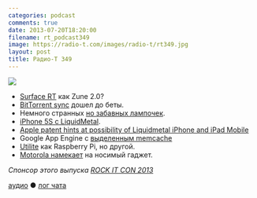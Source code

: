 ```yaml
---
categories: podcast
comments: true
date: 2013-07-20T18:20:00
filename: rt_podcast349
image: https://radio-t.com/images/radio-t/rt349.jpg
layout: post
title: Радио-Т 349
---
```


![](https://radio-t.com/images/radio-t/rt349.jpg)

* [Surface RT](http://www.theverge.com/2013/7/19/4537944/surface-rt-mistakes-look-like-zune-2) как Zune 2.0?
* [BitTorrent sync](http://gigaom.com/2013/07/17/bittorrent-launches-beta-test-of-its-p2p-based-sync-service-adds-android-app/) дошел до беты.
* Немного странных [но забавных лампочек](http://www.kickstarter.com/projects/thingm/blink1-mk2-the-usb-rgb-led-improved).
* [iPhone 5S с LiquidMetal](http://iphone5newsblog.com/2013/07/17/iphone-5s-to-feature-liquidmetal-case-report/).
* [Apple patent hints at possibility of Liquidmetal iPhone and iPad Mobile](http://www.engadget.com/2013/07/17/apple-liquidmetal-patent/)
* Google App Engine с [выделенным memcache](http://gigaom.com/2013/07/17/new-from-google-app-engine-just-for-your-busy-application-dedicated-memcache/)
* [Utilite](http://www.zdnet.com/meet-utilite-new-raspberry-pi-rival-7000018083/?s_cid=rSINGLE) как Raspberry Pi, но другой.
* [Motorola намекает](http://www.techradar.com/us/news/portable-devices/motorola-job-listing-hints-at-mysterious-wearable-technology-1167307) на носимый гаджет.

_Спонсор этого выпуска [ROCK IT CON 2013](http://www.rockitcon.com)_

[аудио](http://cdn.radio-t.com/rt_podcast349.mp3) ● [лог чата](http://chat.radio-t.com/logs/radio-t-349.html)
<audio src="http://cdn.radio-t.com/rt_podcast349.mp3" preload="none"></audio>
